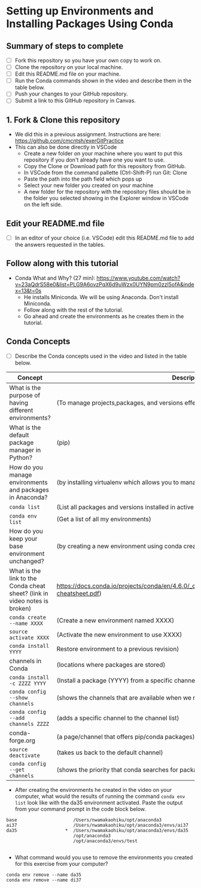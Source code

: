 # Setting up Environments and Installing Packages Using Conda

## Summary of steps to complete

- [ ] Fork this repository so you have your own copy to work on.
- [ ] Clone the repository on your local machine. 
- [ ] Edit this README.md file on your machine.
- [ ] Run the Conda commands shown in the video and describe them in the table below.
- [ ] Push your changes to your GitHub repository.
- [ ] Submit a link to this GitHub repository in Canvas.

## 1. Fork & Clone this repository

* We did this in a previous assignment. Instructions are here: https://github.com/cmcntsh/exerGitPractice
* This can also be done directly in VSCode
  * Create a new folder on your machine where you want to put this repository if you don't already have one you want to use.
  * Copy the Clone or Download path for this repository from GitHub.
  * In VSCode from the command pallette (Ctrl-Shift-P) run Git: Clone
  * Paste the path into the path field which pops up
  * Select your new folder you created on your machine
  * A new folder for the repository with the repository files should be in the folder you selected showing in the Explorer window in VSCode on the left side.
  
## Edit your README.md file

* [ ] In an editor of your choice (i.e. VSCode) edit this README.md file to add the answers requested in the tables.

## Follow along with this tutorial

* Conda What and Why? (27 min): https://www.youtube.com/watch?v=23aQdrS58e0&list=PLG9A6ovzPqX6d9uWzx0UYN9pm0zzl5ofA&index=13&t=0s
  * He installs Miniconda. We will be using Anaconda. Don't install Miniconda.
  * Follow along with the rest of the tutorial.
  * Go ahead and create the environments as he creates them in the tutorial.

## Conda Concepts

* [ ] Describe the Conda concepts used in the video and listed in the table below.

|   Concept   |         Description or short answer         |
|     ---     |                     ---                     |
|What is the purpose of having different environments?     |(To manage projects,packages, and versions effectively)|
|What is the default package manager in Python?            |(pip)|
|How do you manage environments and packages in Anaconda?  |(by installing virtualenv which allows you to manage different environment or by simply using conda)|
|`conda list`       |(List all packages and versions installed in active environment)|
|`conda env list`       |(Get a list of all my environments)|
|How do you keep your base environment unchanged?       |(by creating a new environment using conda create --name XXXX)|
|What is the link to the Conda cheat sheet? (link in video notes is broken)      |https://docs.conda.io/projects/conda/en/4.6.0/_downloads/52a95608c49671267e40c689e0bc00ca/conda-cheatsheet.pdf)|
|`conda create --name XXXX`       |(Create a new environment named XXXX)|
|`source activate XXXX`       |(Activate the new environment to use XXXX)|
|`conda install YYYY`       |Restore environment to a previous revision)|
|channels in Conda       |(locations where packages are stored)|
|`conda install -c ZZZZ YYYY`       |(Install a package (YYYY) from a specific channel (ZZZZ))|
|`conda config --show channels`       |(shows the channels that are available when we run the conda install command)|
|`conda config --add channels ZZZZ`       |(adds a specific channel to the channel list)|
|conda-forge.org       |(a page/channel that offers pip/conda packages)|
|`source deactivate`       |(takes us back to the default channel)|
|`conda config --get channels`       |(shows the priority that conda searches for packages)|

* After creating the environments he created in the video on your computer, what would the results of running the command `conda env list` look like with the da35 environment activated. Paste the output from your command prompt in the code block below.

```
base                     /Users/nwamakaohiku/opt/anaconda3
ai37                     /Users/nwamakaohiku/opt/anaconda3/envs/ai37
da35                  *  /Users/nwamakaohiku/opt/anaconda3/envs/da35
                         /opt/anaconda3
                         /opt/anaconda3/envs/test


```
* What command would you use to remove the environments you created for this exercise from your computer?

```
conda env remove --name da35
conda env remove --name di37

```
